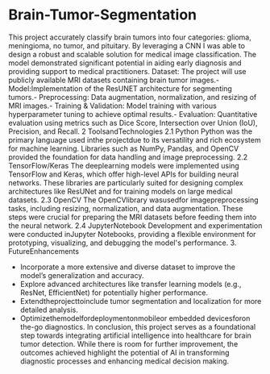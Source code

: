 # Brain-Tumor-Segmentation
This project accurately classify brain tumors into four categories: glioma, meningioma, no tumor, and pituitary.  By leveraging a CNN I was able to design a robust and scalable solution for medical image classification. The model  demonstrated significant potential in aiding early diagnosis and providing  support to medical practitioners.
Dataset: The project will use publicly available MRI datasets containing
 brain tumor images.- Model:Implementation of the ResUNET architecture for segmenting
 tumors.- Preprocessing: Data augmentation, normalization, and resizing of MRI
 images.- Training & Validation: Model training with various hyperparameter
 tuning to achieve optimal results.- Evaluation: Quantitative evaluation using metrics such as Dice Score,
 Intersection over Union (IoU), Precision, and Recall.
 2 ToolsandTechnologies
 2.1 Python
 Python was the primary language used inthe projectdue to its versatility and rich ecosystem for machine learning. Libraries such as NumPy, Pandas, and OpenCV provided the 
 foundation for data handling and image preprocessing.
 2.2 TensorFlow/Keras
 The deeplearning models were implemented using TensorFlow and Keras, which offer high-level APIs for building neural networks. These libraries are particularly suited for
 designing complex architectures like ResUNet and for training models on large medical datasets.
 2.3 OpenCV
 The OpenCVlibrary wasusedfor imagepreprocessing tasks, including resizing, normalization, and data augmentation. These steps were crucial for preparing the MRI datasets 
 before feeding them into the neural network.
 2.4 JupyterNotebook
 Development and experimentation were conducted inJupyter Notebooks, providing a flexible environment for prototyping, visualizing, and debugging the model's performance.
 3. FutureEnhancements
 - Incorporate a more extensive and diverse dataset to improve the model’s generalization and accuracy.
 - Explore advanced architectures like transfer learning models (e.g., ResNet, EfficientNet) for potentially higher performance.
 - Extendtheprojecttoinclude tumor segmentation and localization for more detailed analysis.
 - Optimizethemodelfordeploymentonmobileor embedded devicesforon the-go diagnostics.
 In conclusion, this project serves as a foundational step towards integrating artificial intelligence into healthcare for brain tumor detection. While there is room for 
 further improvement, the outcomes achieved highlight the potential of AI in transforming diagnostic processes and enhancing medical decision making.

